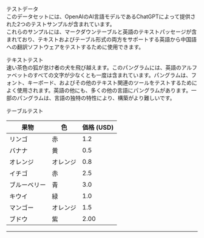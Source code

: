 テストデータ  
このデータセットには、OpenAIのAI言語モデルであるChatGPTによって提供された2つのテストサンプルが含まれています。  
これらのサンプルには、マークダウンテーブルと英語のテキストパッセージが含まれており、テキストおよびテーブル形式の両方をサポートする英語から中国語への翻訳ソフトウェアをテストするために使用できます。  

テキストテスト  
速い茶色の狐が怠け者の犬を飛び越えます。このパングラムには、英語のアルファベットのすべての文字が少なくとも一度は含まれています。パングラムは、フォント、キーボード、およびその他のテキスト関連のツールをテストするためによく使用されます。英語の他にも、多くの他の言語にパングラムがあります。一部のパングラムは、言語の独特の特性により、構築がより難しいです。  

テーブルテスト  

| 果物 | 色 | 価格 (USD) |
| --- | --- | --- |
| リンゴ | 赤 | 1.2 |
| バナナ | 黄 | 0.5 |
| オレンジ | オレンジ | 0.8 |
| イチゴ | 赤 | 2.5 |
| ブルーベリー | 青 | 3.0 |
| キウイ | 緑 | 1.0 |
| マンゴー | オレンジ | 1.5 |
| ブドウ | 紫 | 2.00 |

---

